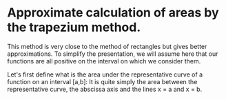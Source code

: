 # Approximate calculation of areas by the trapezium method.
This method is very close to the method of rectangles but gives better approximations. To simplify the presentation, we will assume here that our functions are all positive on the interval on which we consider them.

Let's first define what is the area under the representative curve of a function on an interval [a,b]: It is quite simply the area between the representative curve, the abscissa axis and the lines x = a and x = b.

